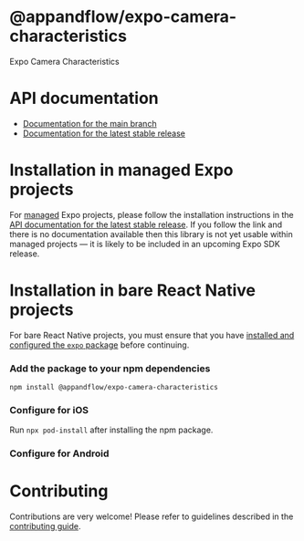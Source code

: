 # @appandflow/expo-camera-characteristics

Expo Camera Characteristics

# API documentation

- [Documentation for the main branch](https://github.com/expo/expo/blob/main/docs/pages/versions/unversioned/sdk/@appandflow/camera-characteristics.md)
- [Documentation for the latest stable release](https://docs.expo.dev/versions/latest/sdk/@appandflow/camera-characteristics/)

# Installation in managed Expo projects

For [managed](https://docs.expo.dev/versions/latest/introduction/managed-vs-bare/) Expo projects, please follow the installation instructions in the [API documentation for the latest stable release](#api-documentation). If you follow the link and there is no documentation available then this library is not yet usable within managed projects &mdash; it is likely to be included in an upcoming Expo SDK release.

# Installation in bare React Native projects

For bare React Native projects, you must ensure that you have [installed and configured the `expo` package](https://docs.expo.dev/bare/installing-expo-modules/) before continuing.

### Add the package to your npm dependencies

```
npm install @appandflow/expo-camera-characteristics
```

### Configure for iOS

Run `npx pod-install` after installing the npm package.


### Configure for Android



# Contributing

Contributions are very welcome! Please refer to guidelines described in the [contributing guide]( https://github.com/expo/expo#contributing).
